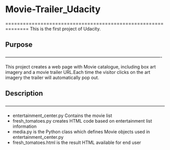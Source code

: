 # Movie-Trailer_Udacity
==============================================================
This is the first project of Udacity. 

## Purpose
———————————————————————————————————-

This project creates a web page with Movie catalogue, including box art imagery and a movie trailer URL.Each time the visitor clicks on the art imagery the trailer will automatically pop out.

## Description
————————————————————————————————————

* entertainment_center.py Contains the movie list
* fresh_tomatoes.py creates HTML code based on entertainment list information
* media.py is the Python class which defines Movie objects used in entertainment_center.py
* fresh_tomatoes.html is the result HTML available for end user